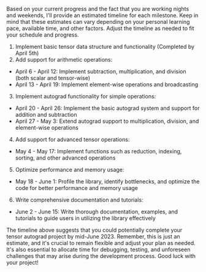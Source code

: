 Based on your current progress and the fact that you are working nights and weekends, I'll provide an estimated timeline for each milestone. Keep in mind that these estimates can vary depending on your personal learning pace, available time, and other factors. Adjust the timeline as needed to fit your schedule and progress.

1. Implement basic tensor data structure and functionality (Completed by April 5th)
2. Add support for arithmetic operations:
- April 6 - April 12: Implement subtraction, multiplication, and division (both scalar and tensor-wise)
- April 13 - April 19: Implement element-wise operations and broadcasting
3. Implement autograd functionality for simple operations:
- April 20 - April 26: Implement the basic autograd system and support for addition and subtraction
- April 27 - May 3: Extend autograd support to multiplication, division, and element-wise operations
4. Add support for advanced tensor operations:
- May 4 - May 17: Implement functions such as reduction, indexing, sorting, and other advanced operations
5. Optimize performance and memory usage:
- May 18 - June 1: Profile the library, identify bottlenecks, and optimize the code for better performance and memory usage
6. Write comprehensive documentation and tutorials:
- June 2 - June 15: Write thorough documentation, examples, and tutorials to guide users in utilizing the library effectively

The timeline above suggests that you could potentially complete your tensor autograd project by mid-June 2023. Remember, this is just an estimate, and it's crucial to remain flexible and adjust your plan as needed. It's also essential to allocate time for debugging, testing, and unforeseen challenges that may arise during the development process. Good luck with your project!
